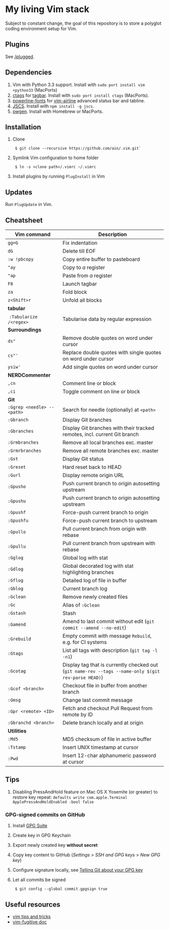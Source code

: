 # My living Vim stack

Subject to constant change, the goal of this repository is to store a polyglot coding environment setup for Vim.

## Plugins

See [/plugged](https://github.com/ain/.vim/tree/master/plugged).

## Dependencies

1. Vim with Python 3.3 support. Install with `sudo port install vim +python33` (MacPorts)
1. [ctags](http://ctags.sourceforge.net) for [tagbar](https://github.com/majutsushi/tagbar). Install with `sudo port install ctags` (MacPorts).
2. [powerline-fonts](https://github.com/powerline/fonts) for [vim-airline](https://github.com/bling/vim-airline) advanced status bar and tabline.
3. [JSCS](http://jscs.info). Install with `npm install -g jscs`.
4. [pwgen](http://linux.die.net/man/1/pwgen). Install with Homebrew or MacPorts.

## Installation

1. Clone

        $ git clone --recursive https://github.com/ain/.vim.git`

2. Symlink Vim configuration to home folder

        $ ln -s <clone path>/.vimrc ~/.vimrc

3. Install plugins by running `PlugInstall` in Vim

## Updates

Run `PlugUpdate` in Vim.

## Cheatsheet

| Vim command                 |  Description                                                                                        |
| -------------               | -----------------                                                                                   |
| `gg=G`                      | Fix indentation                                                                                     |
| `dG`                        | Delete till EOF                                                                                     |
| `:w !pbcopy`                | Copy entire buffer to pasteboard                                                                    |
| `"ay`                       | Copy to _a_ register                                                                                |
| `"ap`                       | Paste from _a_ register                                                                             |
| `F8`                        | Launch tagbar                                                                                       |
| `za`                        | Fold block                                                                                          |
| `z<Shift>r`                 | Unfold all blocks                                                                                   |
| __tabular__                 |
|  `:Tabularize /<regex>`     | Tabularise data by regular expression                                                               |
| __Surroundings__            |
| `ds"`                       | Remove double quotes on word under cursor                                                           |
| `cs"'`                      | Replace double quotes with single quotes on word under cursor                                       |
| `ysiw'`                     | Add single quotes on word under cursor                                                              |
| __NERDCommenter__           |
| `,cn`                       | Comment line or block                                                                               |
| `,ci`                       | Toggle comment on line or block                                                                     |
| __Git__                     |
| `:Ggrep <needle> -- <path>` | Search for needle (optionally) at `<path>`                                                          |
| `:Gbranch`                  | Display Git branches                                                                                |
| `:Gbranches`                | Display Git branches with their tracked remotes, incl. current Git branch                           |
| `:Grmbranches`              | Remove all local branches exc. master                                                               |
| `:Grmrbranches`             | Remove all remote branches exc. master                                                              |
| `:Gst`                      | Display Git status                                                                                  |
| `:Greset`                   | Hard reset back to HEAD                                                                             |
| `:Gurl`                     | Display remote origin URL                                                                           |
| `:Gpusho`                   | Push current branch to origin autosetting upstream                                                  |
| `:Gpushu`                   | Push current branch to origin autosetting upstream                                                  |
| `:Gpushf`                   | Force-push current branch to origin                                                                 |
| `:Gpushfu`                  | Force-push current branch to upstream                                                               |
| `:Gpullo`                   | Pull current branch from origin with rebase                                                         |
| `:Gpullu`                   | Pull current branch from upstream with rebase                                                       |
| `:Gglog`                    | Global log with stat                                                                                |
| `:Gdlog`                    | Global decorated log with stat highlighting branches                                                |
| `:Gflog`                    | Detailed log of file in buffer                                                                      |
| `:Gblog`                    | Current branch log                                                                                  |
| `:Gclean`                   | Remove newly created files                                                                          |
| `:Gc`                       | Alias of `:Gclean`                                                                                  |
| `:Gstash`                   | Stash                                                                                               |
| `:Gamend`                   | Amend to last commit without edit (`git commit --amend --no-edit`)                                  |
| `:Grebuild`                 | Empty commit with message `Rebuild`, e.g. for CI systems                                            |
| `:Gtags`                    | List all tags with description (`git tag -l -n1`)                                                   |
| `:Gcotag`                   | Display tag that is currently checked out (`git name-rev --tags --name-only $(git rev-parse HEAD)`) |
| `:Gcof <branch>`            | Checkout file in buffer from another branch                                                         |
| `:Gmsg`                     | Change last commit message                                                                          |
| `:Gpr <remote> <ID>`        | Fetch and checkout Pull Request from remote by ID                                                   |
| `:Gbranchd <branch>`        | Delete branch locally and at origin                                                                 |
| __Utilities__               |
| `:Md5`                      | MD5 checksum of file in active buffer                                                               |
| `:Tstamp`                   | Insert UNIX timestamp at cursor                                                                     |  
| `:Pwd`                      | Insert 12-char alphanumeric password at cursor                                                      |  

## Tips

1. Disabling PressAndHold feature on Mac OS X Yosemite (or greater) to restore key repeat: `defaults write com.apple.Terminal ApplePressAndHoldEnabled -bool false`

### GPG-signed commits on GitHub

1. Install [GPG Suite](https://gpgtools.org)
2. Create key in GPG Keychain
3. Export newly created key __without secret__
4. Copy key content to GitHub (_Settings_ > _SSH and GPG keys_ > _New GPG key_)
5. Configure signature locally, see [Telling Git about your GPG key](https://help.github.com/articles/telling-git-about-your-gpg-key/)
6. Let all commits be signed

        $ git config --global commit.gpgsign true

## Useful resources

- [vim tips and tricks](http://www.cs.swarthmore.edu/help/vim/home.html)
- [vim-fugitive doc](https://raw.githubusercontent.com/tpope/vim-fugitive/master/doc/fugitive.txt)
